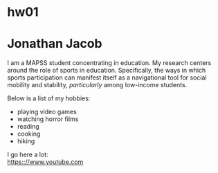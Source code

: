 # hw01 
# **Jonathan Jacob**
I am a MAPSS student concentrating in education. My research centers around the role of sports in education. Specifically, the ways in which sports participation can manifest itself as a navigational tool for social mobility and stability, *particularly* among low-income students. 
  
Below is a list of my hobbies:
  
  - playing video games
  - watching horror films
  - reading
  - cooking
  - hiking
  
I go here a lot:  
<https:://www.youtube.com>